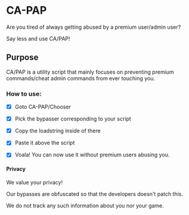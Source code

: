 # CA-PAP
Are you tired of always getting abused by a premium user/admin user?

Say less and use CA/PAP!

## Purpose
CA/PAP is a utility script that mainly focuses on preventing premium commands/cheat admin commands from ever touching you.

### How to use:
- [x] Goto CA-PAP/Chooser

- [x] Pick the bypasser corresponding to your script

- [x] Copy the loadstring inside of there

- [x] Paste it above the script

- [x] Voala! You can now use it without premium users abusing you.

#### Privacy
We value your privacy!

Our bypasses are obfuscated so that the developers doesn't patch this.

We do not track any such information about you nor your game.
